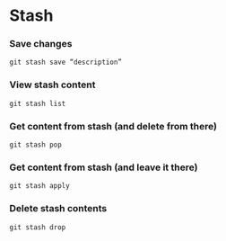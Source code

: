 # Stash

### Save changes

```shell
git stash save “description”
```

### View stash content

```shell
git stash list
```

### Get content from stash (and delete from there)

```shell
git stash pop
```

### Get content from stash (and leave it there)

```shell
git stash apply
```

### Delete stash contents

```shell
git stash drop
```

